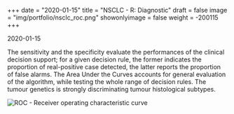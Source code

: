 +++
date = "2020-01-15"
title = "NSCLC - R: Diagnostic"
draft = false
image = "img/portfolio/nsclc_roc.png"
showonlyimage = false
weight = -200115
+++

2020-01-15
<!--more-->


The sensitivity and the specificity evaluate the performances
of the clinical decision support; for a given decision rule, the former
indicates the proportion of real-positive case detected, the
latter reports the proportion of false alarms. The Area Under 
the Curves accounts for general evaluation of the algorithm,
while testing the whole range of decision rules.
The tumour genetics is strongly discriminating tumour
histological subtypes.

![ROC - Receiver operating characteristic curve](
../../img/portfolio/nsclc_roc.png
)

[modeline]: # ( vim: set foldlevel=0 spell spelllang=en_gb: )
